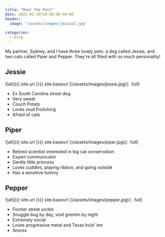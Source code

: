 ```yaml
---
title: "Meet the Pets"
date: 2025-05-20T10:00:00-04:00
header:
  image: "/assets/images/jessie2.jpg"
      
categories:
  - blog
---
```


My partner, Sydney, and I have three lovely pets: a dog called Jessie, and two cats called Piper and Pepper. They're all filled with so much personality! 

## Jessie
![alt]({{ site.url }}{{ site.baseurl }}/assets/images/jessie.jpg){: .full}
- Ex South Carolina street dog
- Very sweet
- Couch Potato
- Loves mud Frolicking
- Afraid of cats

## Piper
![alt]({{ site.url }}{{ site.baseurl }}/assets/images/piper.jpg){: .full}
- Retired scientist interested in big cat conservation
- Expert communicator
- Gentle little princess
- Loves cuddles, playing ribbon, and going outside
- Has a sensitive tummy

## Pepper
![alt]({{ site.url }}{{ site.baseurl }}/assets/images/pepper.jpg){: .full}
- Former street urchin
- Snuggle bug by day, void gremlin by night
- Extremely social
- Loves progressive metal and Texas hold 'em
- Snores

